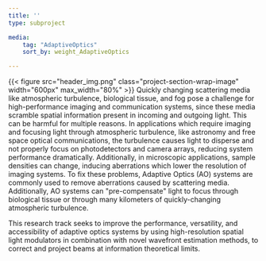 ```yaml
---
title: ''
type: subproject

media:
    tag: "AdaptiveOptics"
    sort_by: weight_AdaptiveOptics

---
```

{{< figure src="header_img.png" class="project-section-wrap-image" width="600px" max_width="80%" >}}
Quickly changing scattering media like atmospheric turbulence, biological tissue, and fog pose a challenge for high-performance imaging and communication systems, since these media scramble spatial information present in incoming and outgoing light. This can be harmful for multiple reasons. In applications which require imaging and focusing light through atmospheric turbulence, like astronomy and free space optical communications, the turbulence causes light to disperse and not properly focus on photodetectors and camera arrays, reducing system performance dramatically. Additionally, in microscopic applications, sample densities can change, inducing aberrations which lower the resolution of imaging systems. To fix these problems, Adaptive Optics (AO) systems are commonly used to remove aberrations caused by scattering media. Additionally, AO systems can "pre-compensate" light to focus through biological tissue or through many kilometers of quickly-changing atmospheric turbulence.

This research track seeks to improve the performance, versatility, and accessibility of adaptive optics systems by using high-resolution spatial light modulators in combination with novel wavefront estimation methods, to correct and project beams at information theoretical limits.

